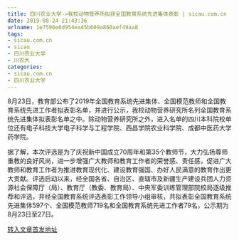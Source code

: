 ```yaml
---
title: 四川农业大学->我校动物营养所拟获全国教育系统先进集体表彰 | sicau.com.cn
date: 2019-08-24 21:43:36
urlname: 1e7596e0d954ea45b609a860aef49aa8
tags: 
- sicau.com.cn
- sicau
- 四川农业大学
- 川农大
categories:
- sicau.com.cn
- 四川农业大学
---
```



8月23日，教育部公布了2019年全国教育系统先进集体、全国模范教师和全国教育系统先进工作者拟表彰名单，并进行公示，我校动物营养研究所名列全国教育系统先进集体拟表彰名单之中。除动物营养研究所之外，进入名单的四川本科院校单位还有电子科技大学电子科学与工程学院、西昌学院农业科学院、成都中医药大学药学院。

据了解，本次评选是为了庆祝新中国成立70周年和第35个教师节，大力弘扬尊师重教的良好风尚，进一步增强广大教师和教育工作者的荣誉感、责任感，促进广大教师和教育工作者为推进教育现代化、建设教育强国、办好人民满意的教育作出更大贡献。评选启动以来，经全国各省、自治区、直辖市及新疆生产建设兵团人力资源社会保障厅（局）、教育厅（教委、教育局）、中央军委训练管理部院校局逐级推荐和评选，并经全国教育系统评选表彰工作领导小组审核，共拟表彰全国教育系统先进集体597个、全国模范教师719名和全国教育系统先进工作者79名，公示期为8月23日至27日。





[转入文章首发地址](https://news.sicau.edu.cn/info/1135/52897.htm)